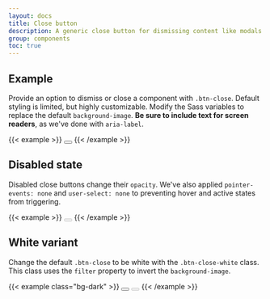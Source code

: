 ```yaml
---
layout: docs
title: Close button
description: A generic close button for dismissing content like modals and alerts.
group: components
toc: true
---
```


## Example

Provide an option to dismiss or close a component with `.btn-close`. Default styling is limited, but highly customizable. Modify the Sass variables to replace the default `background-image`. **Be sure to include text for screen readers**, as we've done with `aria-label`.

{{< example >}}
<button type="button" class="btn-close" aria-label="Close"></button>
{{< /example >}}

## Disabled state

Disabled close buttons change their `opacity`. We've also applied `pointer-events: none` and `user-select: none` to preventing hover and active states from triggering.

{{< example >}}
<button type="button" class="btn-close" disabled aria-label="Close"></button>
{{< /example >}}

## White variant

Change the default `.btn-close` to be white with the `.btn-close-white` class. This class uses the `filter` property to invert the `background-image`.

{{< example class="bg-dark" >}}
<button type="button" class="btn-close btn-close-white" aria-label="Close"></button>
<button type="button" class="btn-close btn-close-white" disabled aria-label="Close"></button>
{{< /example >}}

